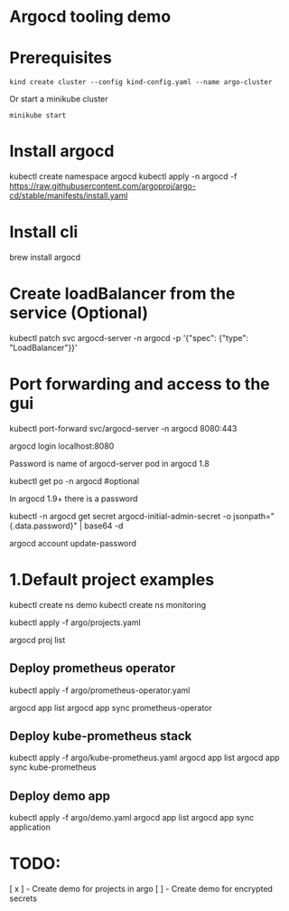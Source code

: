 # Argocd tooling demo

# Prerequisites
```
kind create cluster --config kind-config.yaml --name argo-cluster
```
Or start a minikube cluster

```
minikube start
```

# Install argocd
kubectl create namespace argocd
kubectl apply -n argocd -f https://raw.githubusercontent.com/argoproj/argo-cd/stable/manifests/install.yaml

# Install cli 
brew install argocd


# Create loadBalancer from the service (Optional)
kubectl patch svc argocd-server -n argocd -p '{"spec": {"type": "LoadBalancer"}}'


# Port forwarding and access to the gui
kubectl port-forward svc/argocd-server -n argocd 8080:443

argocd login localhost:8080 

Password is name of argocd-server pod in argocd 1.8

kubectl get po -n argocd  #optional

In argocd 1.9+ there is a password

kubectl -n argocd get secret argocd-initial-admin-secret -o jsonpath="{.data.password}" | base64 -d



argocd account update-password

# 1.Default project examples
kubectl create ns demo
kubectl create ns monitoring

kubectl apply -f argo/projects.yaml

argocd proj list



## Deploy prometheus operator
kubectl apply -f argo/prometheus-operator.yaml

argocd app list
argocd app sync prometheus-operator

## Deploy kube-prometheus stack
kubectl apply -f argo/kube-prometheus.yaml
argocd app list
argocd app sync kube-prometheus

## Deploy demo app
kubectl apply -f argo/demo.yaml
argocd app list
argocd app sync application




# TODO: 
[ x ] - Create demo for projects in argo
[ ] - Create demo for encrypted secrets